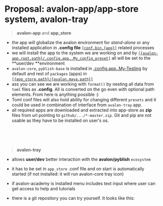 # Proposal: **avalon-app/app-store** system, **avalon-tray**

> **avalon-app** and **app_store**

- the app will globalize the avalon environment for _stand-alone_ or any installed application in **.config file** [`[conf.bin.{app}]`](https://github.com/jezscha/avalon-app/blob/682469d31b98510f6f6efb2b247f8550e445d105/.config.app_store..My-Testing#L18) related processes
- we will install the app to the system we are working on and by [`[{avalon-app.root.path}/.config.app..My_config_preset]`](https://github.com/jezscha/avalon-app/blob/master/.config.app..My-Testing) all will be
set to the **user/dev **environment
- `avalon-core`, `pyblish-base` is installed in [.config.app..My-Testing](https://github.com/jezscha/avalon-app/blob/master/.config.app..My-Testing) by default and rest of `packages` (apps) in [`[{app_store.path}/{avalon.maya.path}]`](https://github.com/jezscha/avalon-app/blob/a1f29e8de57fafe5edf8f4a8ba0a42eb171c7920/.config.app_store..My-Testing#L34)
- ass you can see we are working with `format()` by nesting all data from `toml` files as  **.config**. All is converted on the go even with optional path elements. From here is anything possible :)
- Toml conf files will also hold ability for changing different `presets` and it could be used
in combination of interface from `avalon-tray` app.
- all required apps are downloaded and extracted into app-store as **zip** files from url pointing to `github/.../*-master.zip`. Git and pip are not usable as they have to be installed on user's os.
</br>
</br>
</br>

> **avalon-tray**

- allows **user/dev** better interaction with the **avalon/pyblish** `ecosystem`
- it has to be set in `app_store` .conf file and on start is automatically started (if not installed: it will run avalon-core tray icon)
- if avalon-academy is installed menu includes text input where user can get access to help and tutorials

- there is a git repository you can try yourself. It looks like this:
